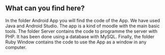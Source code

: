 What can you find here?
------------------------
In the folder Android App you will find the code of the App. We have used Java and Android Studio. The app is a kind of moodle with the main basic tools.
The folder Server contains the code to programme the server with PHP. It has been done using a database with MySQL.
Finally, the folder Ruby Window contains the code to use the App as a window in any computer.
